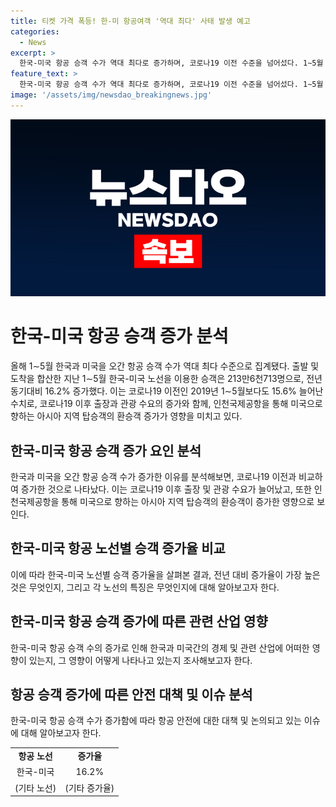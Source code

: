 ```yaml
---
title: 티켓 가격 폭등! 한-미 항공여객 '역대 최다' 사태 발생 예고
categories:
  - News
excerpt: >
  한국-미국 항공 승객 수가 역대 최다로 증가하며, 코로나19 이전 수준을 넘어섰다. 1∼5월 한국-미국 노선 이용 승객은 213만6천713명으로 전년 동기 대비 16.2% 늘었고, 2019년 동기 대비도 15.6% 상승했다. 코로나19 이후 출장과 관광 수요 상승, 인천국제공항을 통한 아시아 지역 탑승객의 환승객 증가 등이 원인이라는 게 항공 부의 분석이다.
feature_text: >
  한국-미국 항공 승객 수가 역대 최다로 증가하며, 코로나19 이전 수준을 넘어섰다. 1∼5월 한국-미국 노선 이용 승객은 213만6천713명으로 전년 동기 대비 16.2% 늘었고, 2019년 동기 대비도 15.6% 상승했다. 코로나19 이후 출장과 관광 수요 상승, 인천국제공항을 통한 아시아 지역 탑승객의 환승객 증가 등이 원인이라는 게 항공 부의 분석이다.
image: '/assets/img/newsdao_breakingnews.jpg'
---
```


<p><img src="/assets/img/newsdao_breakingnews.jpg" alt="implanttips 속보" /></p>

<h1 data-ke-size="size28">한국-미국 항공 승객 증가 분석</h1>

<p data-ke-size="size16">올해 1∼5월 한국과 미국을 오간 항공 승객 수가 역대 최다 수준으로 집계됐다. 출발 및 도착을 합산한 지난 1∼5월 한국-미국 노선을 이용한 승객은 213만6천713명으로, 전년 동기대비 16.2% 증가했다. 이는 코로나19 이전인 2019년 1∼5월보다도 15.6% 늘어난 수치로, 코로나19 이후 출장과 관광 수요의 증가와 함께, 인천국제공항을 통해 미국으로 향하는 아시아 지역 탑승객의 환승객 증가가 영향을 미치고 있다.</p>

<h2 data-ke-size="size24">한국-미국 항공 승객 증가 요인 분석</h2>

<p data-ke-size="size16">한국과 미국을 오간 항공 승객 수가 증가한 이유를 분석해보면, 코로나19 이전과 비교하여 증가한 것으로 나타났다. 이는 코로나19 이후 출장 및 관광 수요가 늘어났고, 또한 인천국제공항을 통해 미국으로 향하는 아시아 지역 탑승객의 환승객이 증가한 영향으로 보인다.</p>

<h2 data-ke-size="size24">한국-미국 항공 노선별 승객 증가율 비교</h2>

<p data-ke-size="size16">이에 따라 한국-미국 노선별 승객 증가율을 살펴본 결과, 전년 대비 증가율이 가장 높은 것은 무엇인지, 그리고 각 노선의 특징은 무엇인지에 대해 알아보고자 한다.</p>

<h2 data-ke-size="size24">한국-미국 항공 승객 증가에 따른 관련 산업 영향</h2>

<p data-ke-size="size16">한국-미국 항공 승객 수의 증가로 인해 한국과 미국간의 경제 및 관련 산업에 어떠한 영향이 있는지, 그 영향이 어떻게 나타나고 있는지 조사해보고자 한다.</p>

<h2 data-ke-size="size24">항공 승객 증가에 따른 안전 대책 및 이슈 분석</h2>

<p data-ke-size="size16">한국-미국 항공 승객 수가 증가함에 따라 항공 안전에 대한 대책 및 논의되고 있는 이슈에 대해 알아보고자 한다.</p>

<table>
    <tbody>
        <tr>
            <td style="text-align: center; height: 17px;"><b>항공 노선</b></td>
            <td style="text-align: center; height: 17px;"><b>증가율</b></td>
        </tr>
        <tr>
            <td style="text-align: center; height: 17px;">한국-미국</td>
            <td style="text-align: center; height: 17px;">16.2%</td>
        </tr>
        <tr>
            <td style="text-align: center; height: 17px;">(기타 노선)</td>
            <td style="text-align: center; height: 17px;">(기타 증가율)</td>
        </tr>
    </tbody>
</table>

<p data-ke-size="size16">&nbsp;</p>

